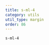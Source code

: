 ```yaml
---
title: s-ml-4
category: utils
util_type: margin
order: 86
---
```

<div class="s-ml-4">
  <code>s-ml-4</code>
</div>